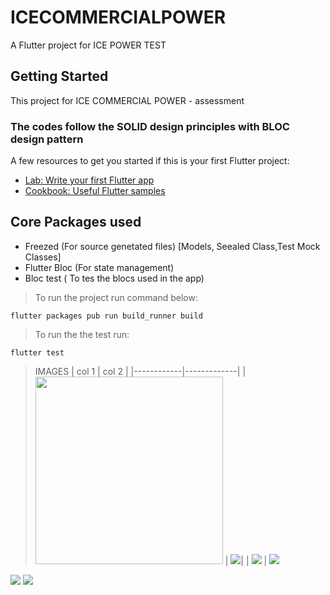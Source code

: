 # ICECOMMERCIALPOWER

A Flutter project for ICE POWER TEST

## Getting Started

This project for ICE COMMERCIAL POWER - assessment

### The codes follow the SOLID design principles with BLOC design pattern

A few resources to get you started if this is your first Flutter project:

- [Lab: Write your first Flutter app](https://flutter.dev/docs/get-started/codelab)
- [Cookbook: Useful Flutter samples](https://flutter.dev/docs/cookbook)

## Core Packages used
- Freezed (For source genetated files) [Models, Seealed Class,Test Mock Classes]
- Flutter Bloc (For state management)
- Bloc test ( To tes the blocs used in the app)

> To run the project run command below:
```
flutter packages pub run build_runner build

```

> To run the the test run:
```
flutter test
```
> IMAGES
| col 1      | col 2      |
|------------|-------------|
| <img src="https://raw.githubusercontent.com/abiodundotdev/icecommercialpowertest/master/docimg/dashboard.png?raw=true"  width= "300px" height ="300px" /> | <img src="https://raw.githubusercontent.com/abiodundotdev/icecommercialpowertest/master/docimg/cart.png?raw=true" />|
 | <img src="https://raw.githubusercontent.com/abiodundotdev/icecommercialpowertest/master/docimg/dashboard.png?raw=true" />
 | <img src="https://raw.githubusercontent.com/abiodundotdev/icecommercialpowertest/master/docimg/cart.png?raw=true" />
<img src="https://raw.githubusercontent.com/abiodundotdev/icecommercialpowertest/master/docimg/login.png?raw=true" />
<img src="https://raw.githubusercontent.com/abiodundotdev/icecommercialpowertest/master/docimg/register.png?raw=true" />


